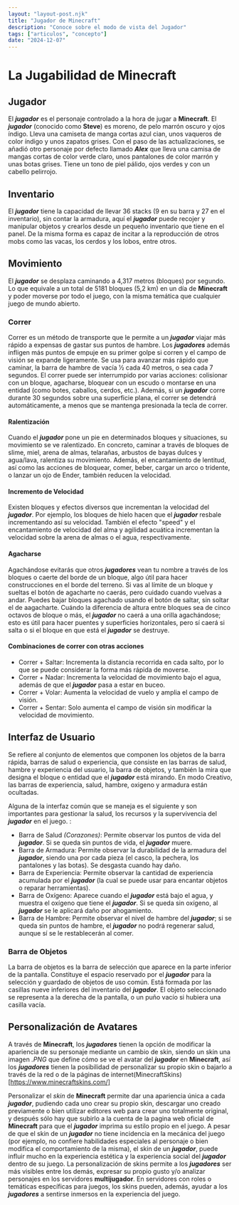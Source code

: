 ```yaml
---
layout: "layout-post.njk"
title: "Jugador de Minecraft"
description: "Conoce sobre el modo de vista del Jugador"
tags: ["articulos", "concepto"]
date: "2024-12-07"
---
```


# La Jugabilidad de Minecraft

## Jugador

El ***jugador*** es el personaje controlado a la hora de jugar a **Minecraft**. El ***jugador*** (conocido como **Steve**) es moreno, de pelo marrón oscuro y ojos índigo. Lleva una camiseta de manga cortas azul cian, unos vaqueros de color índigo y unos zapatos grises. Con el paso de las actualizaciones, se añadió otro personaje por defecto llamado ***Alex*** que lleva una camisa de mangas cortas de color verde claro, unos pantalones de color marrón y unas botas grises. Tiene un tono de piel pálido, ojos verdes y con un cabello pelirrojo.

## Inventario

El ***jugador*** tiene la capacidad de llevar 36 stacks (9 en su barra y 27 en el inventario), sin contar la armadura, aquí el ***jugador*** puede recojer y manipular objetos y crearlos desde un pequeño inventario que tiene en el panel. De la misma forma es capaz de incitar a la reproducción de otros mobs como las vacas, los cerdos y los lobos, entre otros. 

## Movimiento

El ***jugador*** se desplaza caminando a 4,317 metros (bloques) por segundo. Lo que equivale a un total de 5181 bloques (5,2 km) en un día de **Minecraft** y poder moverse por todo el juego, con la misma temática que cualquier juego de mundo abierto. 

### Correr
Correr es un método de transporte que le permite a un ***jugador*** viajar más rápido a expensas de gastar sus puntos de hambre. Los ***jugadores*** además infligen más puntos de empuje en su primer golpe si corren y el campo de visión se expande ligeramente. Se usa para avanzar más rápido que caminar, la barra de hambre de vacía 1⁄2 cada 40 metros, o sea cada 7 segundos.
El correr puede ser interrumpido por varias acciones: colisionar con un bloque, agacharse, bloquear con un escudo o montarse en una entidad (como botes, caballos, cerdos, etc.). Además, si un ***jugador*** corre durante 30 segundos sobre una superficie plana, el correr se detendrá automáticamente, a menos que se mantenga presionada la tecla de correr.

####  Ralentización
Cuando el ***jugador*** pone un pie en determinados bloques y situaciones, su movimiento se ve ralentizado. En concreto, caminar a través de bloques de slime, miel, arena de almas, telarañas, arbustos de bayas dulces y agua/lava, ralentiza su movimiento. Además, el encantamiento de lentitud, así como las acciones de bloquear, comer, beber, cargar un arco o tridente, o lanzar un ojo de Ender, también reducen la velocidad.

#### Incremento de Velocidad
Existen bloques y efectos diversos que incrementan la velocidad del ***jugador***. Por ejemplo, los bloques de hielo hacen que el ***jugador*** resbale incrementando así su velocidad. También el efecto "speed" y el encantamiento de velocidad del alma y agilidad acuática incrementan la velocidad sobre la arena de almas o el agua, respectivamente. 

#### Agacharse
Agachándose evitarás que otros ***jugadores*** vean tu nombre a través de los bloques o caerte del borde de un bloque, algo útil para hacer construcciones en el borde del terreno. Si vas al límite de un bloque y sueltas el botón de agacharte no caerás, pero cuidado cuando vuelvas a andar. Puedes bajar bloques agachado usando el botón de saltar, sin soltar el de aagacharte. Cuándo la diferencia de altura entre bloques sea de cinco octavos de bloque o más, el ***jugador*** no caerá a una orilla agachándose; esto es útil para hacer puentes y superficies horizontales, pero sí caerá si salta o si el bloque en que está el ***jugador*** se destruye. 

#### Combinaciones de correr con otras acciones
- Correr + Saltar: Incrementa la distancia recorrida en cada salto, por lo que se puede considerar la forma más rápida de moverse.
- Correr + Nadar: Incrementa la velocidad de movimiento bajo el agua, además de que el ***jugador*** pasa a estar en buceo.
- Correr + Volar: Aumenta la velocidad de vuelo y amplia el campo de visión.
- Correr + Sentar: Solo aumenta el campo de visión sin modificar la velocidad de movimiento. 

## Interfaz de Usuario
Se refiere al conjunto de elementos que componen los objetos de la barra rápida, barras de salud o experiencia, que consiste en las barras de salud, hambre y experiencia del usuario, la barra de objetos, y también la mira que designa el bloque o entidad que el ***jugador*** está mirando. En modo Creativo, las barras de experiencia, salud, hambre, oxigeno y armadura están ocultadas.

Alguna de la interfaz común que se maneja es el siguiente y son importantes para gestionar la salud, los recursos y la supervivencia del ***jugador*** en el juego. :
- Barra de Salud _(Corazones)_: Permite observar los puntos de vida del ***jugador***. Si se queda sin puntos de vida, el ***jugador*** muere.
- Barra de Armadura: Permite observar la durabilidad de la armadura del ***jugador***, siendo una por cada pieza (el casco, la pechera, los pantalones y las botas). Se desgasta cuando hay daño.
- Barra de Experiencia: Permite observar la cantidad de experiencia acumulada por el ***jugador*** (la cual se puede usar para encantar objetos o reparar herramientas).
- Barra de Oxígeno: Aparece cuando el ***jugador*** está bajo el agua, y muestra el oxígeno que tiene el ***jugador***. Si se queda sin oxígeno, al ***jugador*** se le aplicará daño por ahogamiento.
- Barra de Hambre: Permite observar el nivel de hambre del ***jugador***; si se queda sin puntos de hambre, el ***jugador*** no podrá regenerar salud, aunque sí se le restablecerán al comer.

### Barra de Objetos
La barra de objetos es la barra de selección que aparece en la parte inferior de la pantalla. Constituye el espacio reservado por el ***jugador*** para la selección y guardado de objetos de uso común. Está formada por las casillas nueve inferiores del inventario del ***jugador***. El objeto seleccionado se representa a la derecha de la pantalla, o un puño vacío si hubiera una casilla vacía. 

## Personalización de Avatares
A través de **Minecraft**, los ***jugadores*** tienen la opción de modificar la apariencia de su personaje mediante un cambio de skin, siendo un skin una imagen _.PNG_ que define cómo se ve el avatar del ***jugador*** en **Minecraft**, así los ***jugadores*** tienen la posibilidad de personalizar su propio skin o bajarlo a través de la red o de la páginas de internet(MinecraftSkins)[https://www.minecraftskins.com/]

Personalizar el _skin_ de **Minecraft** permite dar una apariencia única a cada ***jugador***, pudiendo cada uno crear su propio skin, descargar uno creado previamente o bien utilizar editores web para crear uno totalmente original, y después sólo hay que subirlo a la cuenta de la pagina web oficial de **Minecraft** para que el ***jugador*** imprima su estilo propio en el juego.
A pesar de que el skin de un ***jugador*** no tiene incidencia en la mecánica del juego (por ejemplo, no confiere habilidades especiales al personaje o bien modifica el comportamiento de la misma), el skin de un ***jugador***, puede influir mucho en la experiencia estética y la experiencia social del ***jugador*** dentro de su juego. La personalización de skins permite a los ***jugadores*** ser más visibles entre los demás, expresar su propio gusto y/o analizar personajes en los servidores **multijugador**. En servidores con roles o temáticas específicas para juegos, los skins pueden, además, ayudar a los ***jugadores*** a sentirse inmersos en la experiencia del juego. 
